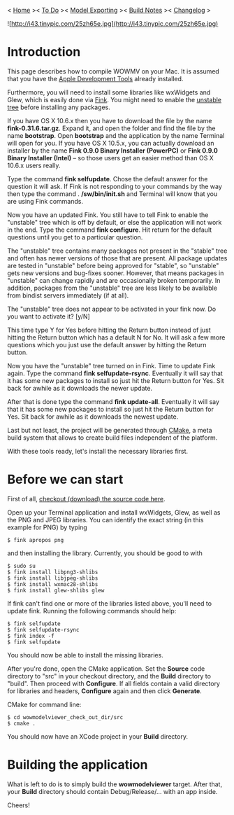 < <a href='http://code.google.com/p/wowmodelviewer/wiki/Home'>Home</a> ><
<a href='http://code.google.com/p/wowmodelviewer/wiki/ToDo'>To Do</a> ><
<a href='http://code.google.com/p/wowmodelviewer/wiki/Exporting'>Model Exporting</a> ><
<a href='http://wowmodelviewer.googlecode.com/svn/trunk/doc/buildnotes.txt'>Build Notes</a> ><
<a href='http://wowmodelviewer.googlecode.com/svn/trunk/doc/ChangeLog.txt'>Changelog</a> >

![http://i43.tinypic.com/25zh65e.jpg](http://i43.tinypic.com/25zh65e.jpg)
# Introduction #

This page describes how to compile WOWMV on your Mac. It is assumed that you have the [Apple Development Tools](http://developer.apple.com/tools/) already installed.

Furthermore, you will need to install some libraries like wxWidgets and Glew, which is easily done via [Fink](http://www.finkproject.org/). You might need to enable the [unstable tree](http://www.finkproject.org/faq/usage-fink.php#unstable) before installing any packages.

If you have OS X 10.6.x then you have to download the file by the name **fink-0.31.6.tar.gz**. Expand it, and open the folder and find the file by the name **bootstrap**. Open **bootstrap** and the application by the name Terminal will open for you. If you have OS X 10.5.x, you can actually download an installer by the name **Fink 0.9.0 Binary Installer (PowerPC)** or **Fink 0.9.0 Binary Installer (Intel)** – so those users get an easier method than OS X 10.6.x users really.

Type the command **fink selfupdate**. Chose the default answer for the question it will ask. If Fink is not responding to your commands by the way then type the command . **/sw/bin/init.sh** and Terminal will know that you are using Fink commands.

Now you have an updated Fink. You still have to tell Fink to enable the "unstable" tree which is off by default, or else the application will not work in the end. Type the command **fink configure**. Hit return for the default questions until you get to a particular question.

The "unstable" tree contains many packages not present in the "stable" tree and
often has newer versions of those that are present. All package updates are
tested in "unstable" before being approved for "stable", so "unstable" gets new
versions and bug-fixes sooner. However, that means packages in "unstable" can
change rapidly and are occasionally broken temporarily. In addition, packages
from the "unstable" tree are less likely to be available from bindist servers
immediately (if at all).

The "unstable" tree does not appear to be activated in your fink now. Do you
want to activate it? [y/N]

This time type Y for Yes before hitting the Return button instead of just hitting the Return button which has a default N for No. It will ask a few more questions which you just use the default answer by hitting the Return button.

Now you have the "unstable" tree turned on in Fink. Time to update Fink again. Type the command **fink selfupdate-rsync**. Eventually it will say that it has some new packages to install so just hit the Return button for Yes. Sit back for awhile as it downloads the newer update.

After that is done type the command **fink update-all**. Eventually it will say that it has some new packages to install so just hit the Return button for Yes. Sit back for awhile as it downloads the newest update.

Last but not least, the project will be generated through [CMake](http://www.cmake.org/cmake/resources/software.html), a meta build system that allows to create build files independent of the platform.

With these tools ready, let's install the necessary libraries first.

# Before we can start #

First of all, [checkout (download) the source code here](http://code.google.com/p/wowmodelviewer/source/checkout).

Open up your Terminal application and install wxWidgets, Glew, as well as the PNG and JPEG libraries. You can identify the exact string (in this example for PNG) by typing

```
$ fink apropos png
```

and then installing the library. Currently, you should be good to with

```
$ sudo su
$ fink install libpng3-shlibs
$ fink install libjpeg-shlibs
$ fink install wxmac28-shlibs
$ fink install glew-shlibs glew
```

If fink can't find one or more of the libraries listed above, you'll need to update fink. Running the following commands should help:

```
$ fink selfupdate
$ fink selfupdate-rsync
$ fink index -f
$ fink selfupdate
```

You should now be able to install the missing libraries.

After you're done, open the CMake application. Set the **Source** code directory to "src" in your checkout directory, and the **Build** directory to "build". Then proceed with **Configure**. If all fields contain a valid directory for libraries and headers, **Configure** again and then click **Generate**.

CMake for command line:

```
$ cd wowmodelviewer_check_out_dir/src
$ cmake .
```

You should now have an XCode project in your **Build** directory.

# Building the application #

What is left to do is to simply build the **wowmodelviewer** target. After that, your **Build** directory should contain Debug/Release/... with an app inside.

Cheers!
